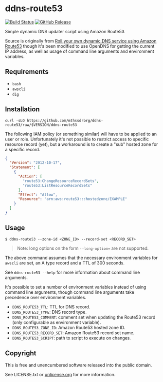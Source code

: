 # ddns-route53

[![Build Status](https://travis-ci.org/mthssdrbrg/ddns-route53.svg?branch=master)](https://travis-ci.org/mthssdrbrg/ddns-route53)
[![GitHub Release](https://img.shields.io/github/release/mthssdrbrg/ddns-route53.svg)]()

Simple dynamic DNS updater script using Amazon Route53.

Source is originally from [Roll your own dynamic DNS service using Amazon Route53](https://willwarren.com/2014/07/03/roll-dynamic-dns-service-using-amazon-route53)
though it's been modified to use OpenDNS for getting the current IP address, as
well as usage of command line arguments and environment variables.

## Requirements

* `bash`
* `awscli`
* `dig`

## Installation

```shell
curl -sLO https://github.com/mthssdrbrg/ddns-route53/raw/$VERSION/ddns-route53
```

The following IAM policy (or something similar) will have to be applied to an user or role.
Unfortunately it's not possible to restrict access to specific resource record (yet), but
a workaround is to create a "sub" hosted zone for a specific record.

```json
{
  "Version": "2012-10-17",
  "Statement": [
    {
      "Action": [
        "route53:ChangeResourceRecordSets",
        "route53:ListResourceRecordSets"
      ],
      "Effect": "Allow",
      "Resource": "arn:aws:route53:::hostedzone/EXAMPLE"
    }
  ]
}
```

## Usage

```shell
$ ddns-route53 --zone-id <ZONE_ID> --record-set <RECORD_SET>
```

> Note: long options on the form `--long-option=` are not supported.

The above command assumes that the necessary environment variables for `awscli`
are set, an A type record and a TTL of 300 seconds.

See `ddns-route53 --help` for more information about command line arguments.

It's possible to set a number of environment variables instead of using command
line arguments, though command line arguments take precedence over environment
variables.

* `DDNS_ROUTE53_TTL`: TTL for DNS record.
* `DDNS_ROUTE53_TYPE`: DNS record type.
* `DDNS_ROUTE53_COMMENT`: comment set when updating the Route53 record (only
  configurable as environment variable).
* `DDNS_ROUTE53_ZONE_ID`: Amazon Route53 hosted zone ID.
* `DDNS_ROUTE53_RECORD_SET`: Amazon Route53 record set name.
* `DDNS_ROUTE53_SCRIPT`: path to script to execute on changes.

## Copyright

This is free and unencumbered software released into the public domain.

See LICENSE.txt or [unlicense.org](http://unlicense.org) for more information.
